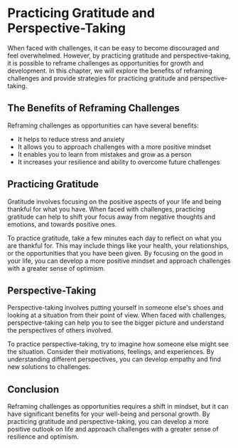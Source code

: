 Practicing Gratitude and Perspective-Taking
=============================================================================================

When faced with challenges, it can be easy to become discouraged and feel overwhelmed. However, by practicing gratitude and perspective-taking, it is possible to reframe challenges as opportunities for growth and development. In this chapter, we will explore the benefits of reframing challenges and provide strategies for practicing gratitude and perspective-taking.

The Benefits of Reframing Challenges
------------------------------------

Reframing challenges as opportunities can have several benefits:

* It helps to reduce stress and anxiety
* It allows you to approach challenges with a more positive mindset
* It enables you to learn from mistakes and grow as a person
* It increases your resilience and ability to overcome future challenges

Practicing Gratitude
--------------------

Gratitude involves focusing on the positive aspects of your life and being thankful for what you have. When faced with challenges, practicing gratitude can help to shift your focus away from negative thoughts and emotions, and towards positive ones.

To practice gratitude, take a few minutes each day to reflect on what you are thankful for. This may include things like your health, your relationships, or the opportunities that you have been given. By focusing on the good in your life, you can develop a more positive mindset and approach challenges with a greater sense of optimism.

Perspective-Taking
------------------

Perspective-taking involves putting yourself in someone else's shoes and looking at a situation from their point of view. When faced with challenges, perspective-taking can help you to see the bigger picture and understand the perspectives of others involved.

To practice perspective-taking, try to imagine how someone else might see the situation. Consider their motivations, feelings, and experiences. By understanding different perspectives, you can develop empathy and find new solutions to challenges.

Conclusion
----------

Reframing challenges as opportunities requires a shift in mindset, but it can have significant benefits for your well-being and personal growth. By practicing gratitude and perspective-taking, you can develop a more positive outlook on life and approach challenges with a greater sense of resilience and optimism.
